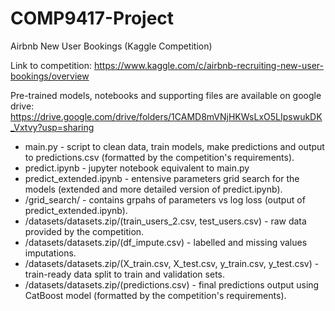 # COMP9417-Project
Airbnb New User Bookings (Kaggle Competition)

Link to competition:
https://www.kaggle.com/c/airbnb-recruiting-new-user-bookings/overview

Pre-trained models, notebooks and supporting files are available on google drive:
https://drive.google.com/drive/folders/1CAMD8mVNjHKWsLxO5LIpswukDK_Vxtvy?usp=sharing

* main.py - script to clean data, train models, make predictions and output to predictions.csv (formatted by the competition's requirements).
* predict.ipynb - jupyter notebook equivalent to main.py
* predict_extended.ipynb - entensive parameters grid search for the models (extended and more detailed version of predict.ipynb).
* /grid_search/ - contains grpahs of parameters vs log loss (output of predict_extended.ipynb).
* /datasets/datasets.zip/(train_users_2.csv, test_users.csv) -  raw data provided by the competition.
* /datasets/datasets.zip/(df_impute.csv) - labelled and missing values imputations.
* /datasets/datasets.zip/(X_train.csv, X_test.csv, y_train.csv, y_test.csv) - train-ready data split to train and validation sets.
* /datasets/datasets.zip/(predictions.csv) - final predictions output using CatBoost model (formatted by the competition's requirements).
